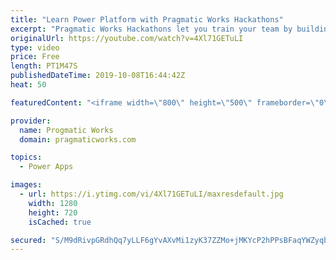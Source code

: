 ```yaml
---
title: "Learn Power Platform with Pragmatic Works Hackathons"
excerpt: "Pragmatic Works Hackathons let you train your team by building PowerApps, Power BI and Azure solutions with one part training and one part building a prototype with your own data.  On-Demand Learning courses FREE trial: https://success.pragmaticworks.com/ondemandlearning-free-trial"
originalUrl: https://youtube.com/watch?v=4Xl71GETuLI
type: video
price: Free
length: PT1M47S
publishedDateTime: 2019-10-08T16:44:42Z
heat: 50

featuredContent: "<iframe width=\"800\" height=\"500\" frameborder=\"0\" src=\"https://www.youtube.com/embed/4Xl71GETuLI\" allow=\"accelerometer; autoplay; encrypted-media; gyroscope; picture-in-picture\" allowfullscreen></iframe>"

provider:
  name: Progmatic Works
  domain: pragmaticworks.com

topics:
  - Power Apps

images:
  - url: https://i.ytimg.com/vi/4Xl71GETuLI/maxresdefault.jpg
    width: 1280
    height: 720
    isCached: true

secured: "S/M9dRivpGRdhQq7yLLF6gYvAXvMi1zyK37ZZMo+jMKYcP2hPPsBFaqYWZyqbOg4DPNCV5JHBknEP6/oazFWZkk65cYBJoc6dVdDaIubr7o8vKsvHzisJ5TfynmoMq8vdLdb/QIzvazfUZu67zIZCGmtjwG0hhz6h21HT7f1hnalyGOO0Cq4NWGrBkY68n9wlAAPs0UumuTaEtb9JYSO8G7R+bIVYGuh43JKz+aBs5PtyLAV1HdRfYA8IrBpvc6RiTQdnTT6mtwDjVY9KLVZk7BRQgCFt9y9DclDV6+Epp0ePzk6dttkQewCCoCRdB28ksyYefneM6doYd0DXBe2Xyd1QR3ykqddo4ZeJDo5f+i1D4Z0aR0klUeqCcS+8bhTUElc9E4eAqX430Fh7nkPN61BzsJQaG3HL2tG6ai2MKo=;O0b1YCXOxIjWVz04i3jGVA=="
---
```


